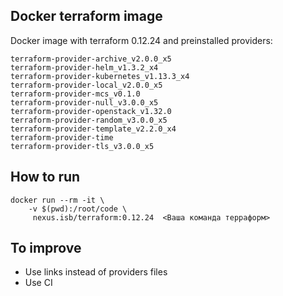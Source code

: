 ## Docker terraform image

Docker image with terraform 0.12.24 and preinstalled providers:
```
terraform-provider-archive_v2.0.0_x5
terraform-provider-helm_v1.3.2_x4
terraform-provider-kubernetes_v1.13.3_x4
terraform-provider-local_v2.0.0_x5
terraform-provider-mcs_v0.1.0
terraform-provider-null_v3.0.0_x5
terraform-provider-openstack_v1.32.0
terraform-provider-random_v3.0.0_x5
terraform-provider-template_v2.2.0_x4
terraform-provider-time
terraform-provider-tls_v3.0.0_x5
```

## How to run

```
docker run --rm -it \
    -v $(pwd):/root/code \
     nexus.isb/terraform:0.12.24  <Ваша команда терраформ>
```

## To improve

* Use links instead of providers files
* Use CI

